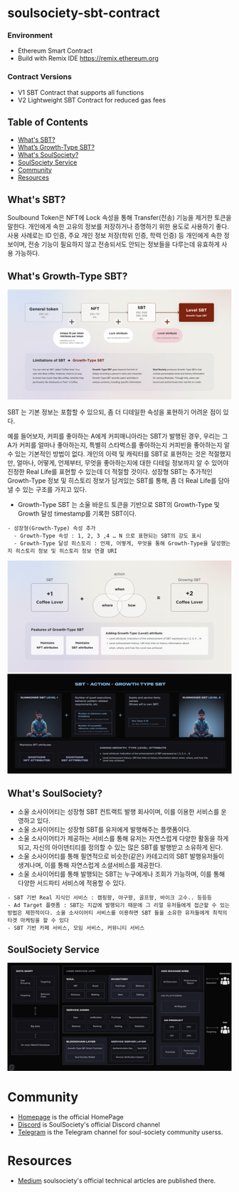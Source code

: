 # soulsociety-sbt-contract

### Environment
- Ethereum Smart Contract
- Build with Remix IDE https://remix.ethereum.org

### Contract Versions
- V1 SBT Contract that supports all functions
- V2 Lightweight SBT Contract for reduced gas fees

## Table of Contents
- [What's SBT?](#whats-sbt)
- [What’s Growth-Type SBT?](#whats-levelgrowth-type-sbt)
- [What's SoulSociety?](#whats-soulsociety)
- [SoulSociety Service ](#soulsociety-service)
- [Community](#Community)
- [Resources](#Resources)

## What's SBT?
Soulbound Token은 NFT에 Lock 속성을 통해 Transfer(전송) 기능을 제거한 토큰을 말한다.
개인에게 속한 고유의 정보를 저장하거나 증명하기 위한 용도로 사용하기 좋다.
사용 사례로는 ID 인증, 주요 개인 정보 저장(학위 인증, 학력 인증) 등 개인에게 속한 정보이며, 전송 기능이 필요하지 않고 전송되서도 안되는 정보들을 다루는데 유효하게 사용 가능하다.

## What's Growth-Type SBT?
![SBT History](./docs/history.png)

SBT 는 기본 정보는 포함할 수 있으되, 좀 더 디테일한 속성을 표현하기 어려운 점이 있다.

예를 들어보자, 커피를 좋아하는 A에게 커피매니아라는 SBT가 발행된 경우, 우리는 그 A가 커피를 얼마나 좋아하는지, 특별히 스타벅스를 좋아하는지 커피빈을 좋아하는지 알 수 있는 기본적인 방법이 없다. 개인의 이력 및 캐릭터를 SBT로 표현하는 것은 적절했지만, 얼마나, 어떻게, 언제부터, 무엇을 좋아하는지에 대한 디테일 정보까지 알 수 있어야 진정한 Real Life를 표현할 수 있는데 더 적절할 것이다.
성장형 SBT는 추가적인 Growth-Type 정보 및 히스토리 정보가 담겨있는 SBT를 통해, 좀 더 Real Life를 담아낼 수 있는 구조를 가지고 있다.

- Growth-Type SBT 는 소울 바운드 토큰을 기반으로 SBT의  Growth-Type 및 Growth 달성 timestamp를 기록한 SBT이다.
````
- 성장형(Growth-Type) 속성 추가 
  - Growth-Type 속성 : 1, 2, 3 ,4 … N 으로 표현되는 SBT의 강도 표시 
  - Growth-Type 달성 히스토리 : 언제, 어떻게, 무엇을 통해 Growth-Type을 달성했는지 히스토리 정보 및 히스토리 정보 연결 URI
````
![Action Flow](./docs/empowerment.png)
![Growth-Type SBT Product](./docs/growthTypeSBT.png)


## What's SoulSociety?
- 소울 소사이어티는 성장형 SBT 컨트랙트 발행 회사이며, 이를 이용한 서비스를 운영하고 있다.
- 소울 소사이어티는 성장형 SBT를 유저에게 발행해주는 플랫폼이다.
- 소울 소사이어티가 제공하는 서비스를 통해 유저는 자연스럽게 다양한 활동을 하게 되고, 자신의 아이덴티티를 정의할 수 있는 많은 SBT를 발행받고 소유하게 된다.
- 소울 소사이어티를 통해 필연적으로 비슷한(같은) 카테고리의 SBT 발행유저들이 생겨나며, 이를 통해 자연스럽게 소셜서비스를 제공한다.
- 소울 소사이어티를 통해 발행되는 SBT는 누구에게나 조회가 가능하며, 이를 통해 다양한 서드파티 서비스에 적용할 수 있다.

````
- SBT 기반 Real 지식인 서비스 : 캠핑왕, 야구왕, 골프왕, 바이크 고수.. 등등등
- Ad Target 플랫폼 : SBT는 지갑에 발행되기 때문에 그 리얼 유저들에게 접근할 수 있는 방법은 제한적이다. 소울 소사이어티 서비스를 이용하면 SBT 들을 소유한 유저들에게 최적의 타겟 마케팅을 할 수 있다 
- SBT 기반 카페 서비스, 모임 서비스, 커뮤니티 서비스
````

## SoulSociety Service
![SoulSociety Service Architecture](./docs/serviceProduct.png)

# Community
- [Homepage](https://www.soulsociety.gg) is the official HomePage 
- [Discord](https://discord.com/invite/adpF7Hz323) is SoulSociety's official Discord channel
- [Telegram](https://soulsociety.medium.com/) is the Telegram channel for soul-society community userss.

# Resources
- [Medium](https://soulsociety.medium.com/) soulsociety's official technical articles are published there.
